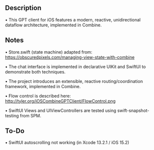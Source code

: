 ## Description

• This GPT client for iOS features a modern, reactive, unidirectional dataflow architecture, implemented in Combine.

## Notes

• Store.swift (state machine) adapted from: https://obscuredpixels.com/managing-view-state-with-combine

• The chat interface is implemented in declarative UIKit and SwiftUI to demonstrate both techniques.

• The project introduces an extensible, reactive routing/coordination framework, implemented in Combine.

• Flow control is described here: http://tyler.org/iOSCombineGPTClient/FlowControl.png

• SwiftUI Views and UIViewControllers are tested using swift-snapshot-testing from SPM.
  
## To-Do

• SwiftUI autoscrolling not working (in Xcode 13.2.1 / iOS 15.2)
